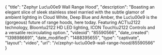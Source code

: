 {
    "title": "Zephyr Luc\u00e9 Wall Range Hood",
    "description": "Boasting an elegant slice of sleek stainless steel married with the subtle glamor of ambient lighting in Cloud White, Deep Blue and Amber, the Luc\u00e9 is the (gorgeous) future of range hoods, here today. Featuring ACT\u2122 technology, Bloom\u2122 HD LED lighting, ICON Touch\u2122 Controls and a versatile recirculating option.",
    "videoid": "85590566",
    "date_created": "1398986691",
    "date_modified": "1488395655",
    "type": "captivate",
    "layout": "video",
    "url": "\/v\/zephyr-luc\u00e9-wall-range-hood\/85590566"
}